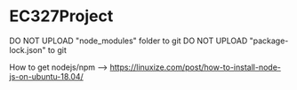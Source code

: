 # EC327Project

DO NOT UPLOAD "node_modules" folder to git 
DO NOT UPLOAD "package-lock.json" to git


How to get nodejs/npm --> https://linuxize.com/post/how-to-install-node-js-on-ubuntu-18.04/

